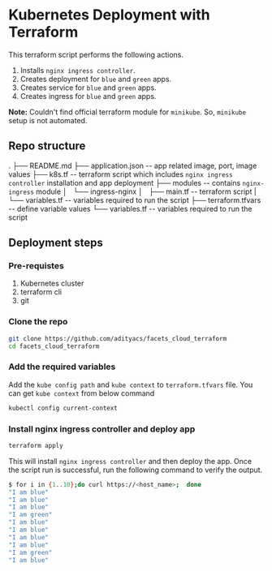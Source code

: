 # Kubernetes Deployment with Terraform

This terraform script performs the following actions.

1. Installs `nginx ingress controller`.
2. Creates deployment for `blue` and `green` apps.
3. Creates service for `blue` and `green` apps.
4. Creates ingress for `blue` and `green` apps.

**Note:** Couldn't find official terraform module for `minikube`. So, `minikube` setup is not automated. 

## Repo structure
.
├── README.md
├── application.json -- app related image, port, image values
├── k8s.tf -- terraform script which includes `nginx ingress controller` installation and app deployment
├── modules -- contains `nginx-ingress` module
│   └── ingress-nginx
│       ├── main.tf -- terraform script
|       └── variables.tf -- variables required to run the script
├── terraform.tfvars -- define variable values
└── variables.tf -- variables required to run the script
 
## Deployment steps

### Pre-requistes

1. Kubernetes cluster
2. terraform cli
3. git

### Clone the repo

```bash
git clone https://github.com/adityacs/facets_cloud_terraform
cd facets_cloud_terraform
```

### Add the required variables

Add the `kube config path` and `kube context` to `terraform.tfvars` file. You can get `kube context` from below command

```bash
kubectl config current-context
```

### Install nginx ingress controller and deploy app

```bash
terraform apply
```

This will install `nginx ingress controller` and then deploy the app. Once the script run is successful, run the following command to verify the output.

```bash
$ for i in {1..10};do curl https://<host_name>;  done
"I am blue"
"I am blue"
"I am blue"
"I am green"
"I am blue"
"I am blue"
"I am blue"
"I am blue"
"I am green"
"I am blue"
```
